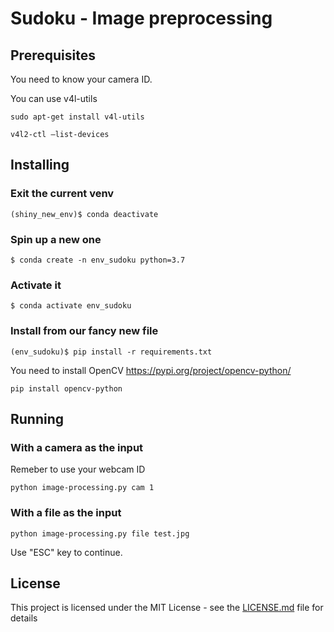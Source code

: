 # Sudoku - Image preprocessing


## Prerequisites

You need to know your camera ID.

You can use v4l-utils


```
sudo apt-get install v4l-utils

v4l2-ctl –list-devices

```


## Installing


### Exit the current venv
```
(shiny_new_env)$ conda deactivate
```
### Spin up a new one
```
$ conda create -n env_sudoku python=3.7
```
### Activate it
```
$ conda activate env_sudoku
```
### Install from our fancy new file
```
(env_sudoku)$ pip install -r requirements.txt
```

You need to install OpenCV 
https://pypi.org/project/opencv-python/

```
pip install opencv-python
```

## Running 


### With a camera as the input

Remeber to use your webcam ID

```
python image-processing.py cam 1
```

### With a file as the input 
```
python image-processing.py file test.jpg

```

Use "ESC" key to continue.

## License

This project is licensed under the MIT License - see the [LICENSE.md](LICENSE.md) file for details

